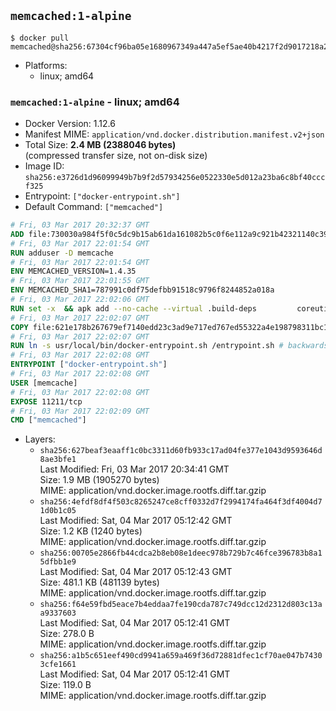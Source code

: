 ## `memcached:1-alpine`

```console
$ docker pull memcached@sha256:67304cf96ba05e1680967349a447a5ef5ae40b4217f2d9017218a21bdd24cd24
```

-	Platforms:
	-	linux; amd64

### `memcached:1-alpine` - linux; amd64

-	Docker Version: 1.12.6
-	Manifest MIME: `application/vnd.docker.distribution.manifest.v2+json`
-	Total Size: **2.4 MB (2388046 bytes)**  
	(compressed transfer size, not on-disk size)
-	Image ID: `sha256:e3726d1d96099949b7b9f2d57934256e0522330e5d012a23ba6c8bf40cccf325`
-	Entrypoint: `["docker-entrypoint.sh"]`
-	Default Command: `["memcached"]`

```dockerfile
# Fri, 03 Mar 2017 20:32:37 GMT
ADD file:730030a984f5f0c5dc9b15ab61da161082b5c0f6e112a9c921b42321140c3927 in / 
# Fri, 03 Mar 2017 22:01:54 GMT
RUN adduser -D memcache
# Fri, 03 Mar 2017 22:01:54 GMT
ENV MEMCACHED_VERSION=1.4.35
# Fri, 03 Mar 2017 22:01:55 GMT
ENV MEMCACHED_SHA1=787991c0df75defbb91518c9796f8244852a018a
# Fri, 03 Mar 2017 22:02:06 GMT
RUN set -x 	&& apk add --no-cache --virtual .build-deps 		coreutils 		dpkg-dev dpkg 		gcc 		libc-dev 		libevent-dev 		linux-headers 		make 		perl 		tar 	&& wget -O memcached.tar.gz "http://memcached.org/files/memcached-$MEMCACHED_VERSION.tar.gz" 	&& echo "$MEMCACHED_SHA1  memcached.tar.gz" | sha1sum -c - 	&& mkdir -p /usr/src/memcached 	&& tar -xzf memcached.tar.gz -C /usr/src/memcached --strip-components=1 	&& rm memcached.tar.gz 	&& cd /usr/src/memcached 	&& ./configure --build="$(dpkg-architecture --query DEB_BUILD_GNU_TYPE)" 	&& make -j "$(nproc)" 	&& make install 	&& cd / && rm -rf /usr/src/memcached 	&& runDeps="$( 		scanelf --needed --nobanner --recursive /usr/local 			| awk '{ gsub(/,/, "\nso:", $2); print "so:" $2 }' 			| sort -u 			| xargs -r apk info --installed 			| sort -u 	)" 	&& apk add --virtual .memcached-rundeps $runDeps 	&& apk del .build-deps
# Fri, 03 Mar 2017 22:02:07 GMT
COPY file:621e178b267679ef7140edd23c3ad9e717ed767ed55322a4e198798311bc1d36 in /usr/local/bin/ 
# Fri, 03 Mar 2017 22:02:07 GMT
RUN ln -s usr/local/bin/docker-entrypoint.sh /entrypoint.sh # backwards compat
# Fri, 03 Mar 2017 22:02:08 GMT
ENTRYPOINT ["docker-entrypoint.sh"]
# Fri, 03 Mar 2017 22:02:08 GMT
USER [memcache]
# Fri, 03 Mar 2017 22:02:08 GMT
EXPOSE 11211/tcp
# Fri, 03 Mar 2017 22:02:09 GMT
CMD ["memcached"]
```

-	Layers:
	-	`sha256:627beaf3eaaff1c0bc3311d60fb933c17ad04fe377e1043d9593646d8ae3bfe1`  
		Last Modified: Fri, 03 Mar 2017 20:34:41 GMT  
		Size: 1.9 MB (1905270 bytes)  
		MIME: application/vnd.docker.image.rootfs.diff.tar.gzip
	-	`sha256:4efdf8df4f503c8265247ce8cff0332d7f2994174fa464f3df4004d71d0b1c05`  
		Last Modified: Sat, 04 Mar 2017 05:12:42 GMT  
		Size: 1.2 KB (1240 bytes)  
		MIME: application/vnd.docker.image.rootfs.diff.tar.gzip
	-	`sha256:00705e2866fb44cdca2b8eb08e1deec978b729b7c46fce396783b8a15dfbb1e9`  
		Last Modified: Sat, 04 Mar 2017 05:12:43 GMT  
		Size: 481.1 KB (481139 bytes)  
		MIME: application/vnd.docker.image.rootfs.diff.tar.gzip
	-	`sha256:f64e59fbd5eace7b4eddaa7fe190cda787c749dcc12d2312d803c13aa9337603`  
		Last Modified: Sat, 04 Mar 2017 05:12:41 GMT  
		Size: 278.0 B  
		MIME: application/vnd.docker.image.rootfs.diff.tar.gzip
	-	`sha256:a1b5c651eef490cd9941a659a469f36d72881dfec1cf70ae047b74303cfe1661`  
		Last Modified: Sat, 04 Mar 2017 05:12:41 GMT  
		Size: 119.0 B  
		MIME: application/vnd.docker.image.rootfs.diff.tar.gzip
